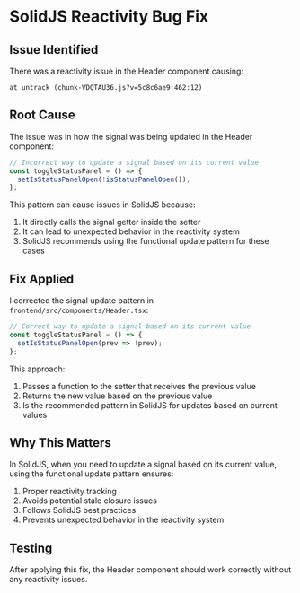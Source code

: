 # SolidJS Reactivity Bug Fix

## Issue Identified
There was a reactivity issue in the Header component causing:
```
at untrack (chunk-VDQTAU36.js?v=5c8c6ae9:462:12)
```

## Root Cause
The issue was in how the signal was being updated in the Header component:
```javascript
// Incorrect way to update a signal based on its current value
const toggleStatusPanel = () => {
  setIsStatusPanelOpen(!isStatusPanelOpen());
};
```

This pattern can cause issues in SolidJS because:
1. It directly calls the signal getter inside the setter
2. It can lead to unexpected behavior in the reactivity system
3. SolidJS recommends using the functional update pattern for these cases

## Fix Applied
I corrected the signal update pattern in `frontend/src/components/Header.tsx`:

```javascript
// Correct way to update a signal based on its current value
const toggleStatusPanel = () => {
  setIsStatusPanelOpen(prev => !prev);
};
```

This approach:
1. Passes a function to the setter that receives the previous value
2. Returns the new value based on the previous value
3. Is the recommended pattern in SolidJS for updates based on current values

## Why This Matters
In SolidJS, when you need to update a signal based on its current value, using the functional update pattern ensures:
1. Proper reactivity tracking
2. Avoids potential stale closure issues
3. Follows SolidJS best practices
4. Prevents unexpected behavior in the reactivity system

## Testing
After applying this fix, the Header component should work correctly without any reactivity issues.
